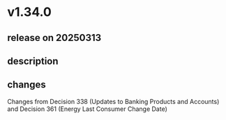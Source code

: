 # v1.34.0

## release on 20250313

## description

## changes

Changes from Decision 338 (Updates to Banking Products and Accounts) and Decision 361 (Energy Last Consumer Change Date)

